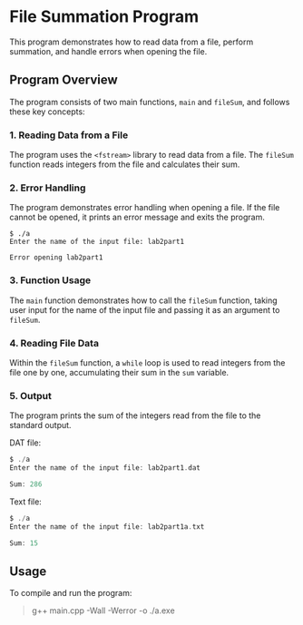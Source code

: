 # File Summation Program

This program demonstrates how to read data from a file, perform summation, and handle errors when opening the file.

## Program Overview

The program consists of two main functions, `main` and `fileSum`, and follows these key concepts:

### 1. Reading Data from a File

The program uses the `<fstream>` library to read data from a file. The `fileSum` function reads integers from the file and calculates their sum.

### 2. Error Handling

The program demonstrates error handling when opening a file. If the file cannot be opened, it prints an error message and exits the program.

```
$ ./a
Enter the name of the input file: lab2part1

Error opening lab2part1
```

### 3. Function Usage

The `main` function demonstrates how to call the `fileSum` function, taking user input for the name of the input file and passing it as an argument to `fileSum`.

### 4. Reading File Data

Within the `fileSum` function, a `while` loop is used to read integers from the file one by one, accumulating their sum in the `sum` variable.

### 5. Output

The program prints the sum of the integers read from the file to the standard output.

DAT file:
```c
$ ./a
Enter the name of the input file: lab2part1.dat

Sum: 286
```

Text file:
```c
$ ./a
Enter the name of the input file: lab2part1a.txt

Sum: 15
```

## Usage

To compile and run the program:

>	g++ main.cpp -Wall -Werror -o ./a.exe